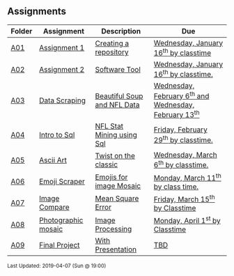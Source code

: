 ## Assignments
| Folder | Assignment | Description | Due|
 | ------------|------------|------------|------------|
 | [A01](https://github.com/rugbyprof/4883-Software-Tools/tree/master/Assignments/A01) | [ Assignment 1 ](https://github.com/rugbyprof/4883-Software-Tools/tree/master/Assignments/A01) | [ Creating a repository](https://github.com/rugbyprof/4883-Software-Tools/tree/master/Assignments/A01) | [Wednesday, January 16<sup>th</sup> by classtime](https://github.com/rugbyprof/4883-Software-Tools/tree/master/Assignments/A01) |
 | [A02](https://github.com/rugbyprof/4883-Software-Tools/tree/master/Assignments/A02) | [ Assignment 2 ](https://github.com/rugbyprof/4883-Software-Tools/tree/master/Assignments/A02) | [ Software Tool](https://github.com/rugbyprof/4883-Software-Tools/tree/master/Assignments/A02) | [Wednesday, January 16<sup>th</sup> by classtime.](https://github.com/rugbyprof/4883-Software-Tools/tree/master/Assignments/A02) |
 | [A03](https://github.com/rugbyprof/4883-Software-Tools/tree/master/Assignments/A03) | [ Data Scraping ](https://github.com/rugbyprof/4883-Software-Tools/tree/master/Assignments/A03) | [ Beautiful Soup and NFL Data](https://github.com/rugbyprof/4883-Software-Tools/tree/master/Assignments/A03) | [Wednesday, February 6<sup>th</sup> and Wednesday, February 13<sup>th</sup>](https://github.com/rugbyprof/4883-Software-Tools/tree/master/Assignments/A03) |
 | [A04](https://github.com/rugbyprof/4883-Software-Tools/tree/master/Assignments/A04) | [ Intro to Sql ](https://github.com/rugbyprof/4883-Software-Tools/tree/master/Assignments/A04) | [ NFL Stat Mining using Sql](https://github.com/rugbyprof/4883-Software-Tools/tree/master/Assignments/A04) | [Friday, February 29<sup>th</sup> by classtime.](https://github.com/rugbyprof/4883-Software-Tools/tree/master/Assignments/A04) |
 | [A05](https://github.com/rugbyprof/4883-Software-Tools/tree/master/Assignments/A05) | [ Ascii Art ](https://github.com/rugbyprof/4883-Software-Tools/tree/master/Assignments/A05) | [ Twist on the classic](https://github.com/rugbyprof/4883-Software-Tools/tree/master/Assignments/A05) | [Wednesday, March 6<sup>th</sup> by classtime.](https://github.com/rugbyprof/4883-Software-Tools/tree/master/Assignments/A05) |
 | [A06](https://github.com/rugbyprof/4883-Software-Tools/tree/master/Assignments/A06) | [ Emoji Scraper ](https://github.com/rugbyprof/4883-Software-Tools/tree/master/Assignments/A06) | [ Emojis for image Mosaic](https://github.com/rugbyprof/4883-Software-Tools/tree/master/Assignments/A06) | [Monday, March 11<sup>th</sup> by class time.](https://github.com/rugbyprof/4883-Software-Tools/tree/master/Assignments/A06) |
 | [A07](https://github.com/rugbyprof/4883-Software-Tools/tree/master/Assignments/A07) | [ Image Compare ](https://github.com/rugbyprof/4883-Software-Tools/tree/master/Assignments/A07) | [ Mean Square Error](https://github.com/rugbyprof/4883-Software-Tools/tree/master/Assignments/A07) | [Friday, March 15<sup>th</sup> by Classtime](https://github.com/rugbyprof/4883-Software-Tools/tree/master/Assignments/A07) |
 | [A08](https://github.com/rugbyprof/4883-Software-Tools/tree/master/Assignments/A08) | [ Photographic mosaic ](https://github.com/rugbyprof/4883-Software-Tools/tree/master/Assignments/A08) | [ Image Processing](https://github.com/rugbyprof/4883-Software-Tools/tree/master/Assignments/A08) | [Monday, April 1<sup>st</sup> by Classtime](https://github.com/rugbyprof/4883-Software-Tools/tree/master/Assignments/A08) |
 | [A09](https://github.com/rugbyprof/4883-Software-Tools/tree/master/Assignments/A09) | [ Final Project ](https://github.com/rugbyprof/4883-Software-Tools/tree/master/Assignments/A09) | [ With Presentation](https://github.com/rugbyprof/4883-Software-Tools/tree/master/Assignments/A09) | [TBD](https://github.com/rugbyprof/4883-Software-Tools/tree/master/Assignments/A09) |

<sup>Last Updated: 2019-04-07 (Sun @ 19:00)</sup>